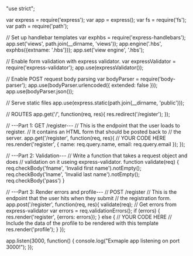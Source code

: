 "use strict";

var express = require('express');
var app = express();
var fs = require('fs');
var path = require('path');

// Set up handlebar templates
var exphbs = require('express-handlebars');
app.set('views', path.join(__dirname, 'views'));
app.engine('.hbs', exphbs({extname: '.hbs'}));
app.set('view engine', '.hbs');

// Enable form validation with express validator.
var expressValidator = require('express-validator');
app.use(expressValidator());

// Enable POST request body parsing
var bodyParser = require('body-parser');
app.use(bodyParser.urlencoded({ extended: false }));
app.use(bodyParser.json());

// Serve static files
app.use(express.static(path.join(__dirname, 'public')));

// ROUTES
app.get('/', function(req, res){
 res.redirect('/register');
});

// ---Part 1: GET /register---
// This is the endpoint that the user loads to register.
// It contains an HTML form that should be posted back to
// the server.
app.get('/register', function(req, res){
 // YOUR CODE HERE
 res.render('register', {
   name: req.query.name,
   email: req.query.email
 });
});

// ---Part 2: Validation---
// Write a function that takes a request object and does
// validation on it useing express-validator.
function validate(req) {
 req.checkBody('fname', 'Invalid first name').notEmpty();
 req.checkBody('lname', 'Invalid last name').notEmpty();
 req.checkBody('pass')
}

// ---Part 3: Render errors and profile---
// POST /register
// This is the endpoint that the user hits when they submit
// the registration form.
app.post('/register', function(req, res){
 validate(req);
 // Get errors from express-validator
 var errors = req.validationErrors();
 if (errors) {
   res.render('register', {errors: errors});
 } else {
   // YOUR CODE HERE
   // Include the data of the profile to be rendered with this template
   res.render('profile');
 }
});

app.listen(3000, function() {
 console.log("Exmaple app listening on port 3000!");
});
